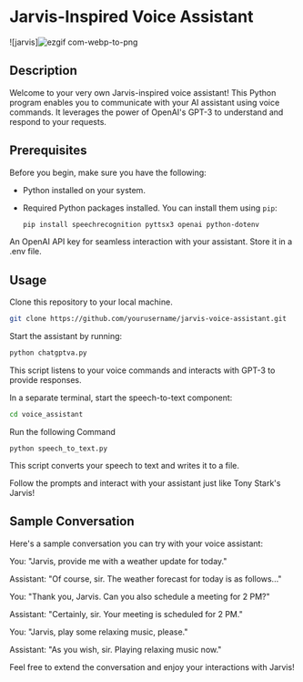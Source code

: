 # Jarvis-Inspired Voice Assistant

![jarvis]![ezgif com-webp-to-png](https://github.com/Niranjan-jk/Jarvis/assets/104316352/fa6ab2da-34f2-4a2e-af6d-e971d0d9329a)


## Description

Welcome to your very own Jarvis-inspired voice assistant! This Python program enables you to communicate with your AI assistant using voice commands. It leverages the power of OpenAI's GPT-3 to understand and respond to your requests.

## Prerequisites

Before you begin, make sure you have the following:

- Python installed on your system.
- Required Python packages installed. You can install them using `pip`:

   ```bash
   pip install speechrecognition pyttsx3 openai python-dotenv
An OpenAI API key for seamless interaction with your assistant. Store it in a .env file.

## Usage

Clone this repository to your local machine.

```bash
git clone https://github.com/yourusername/jarvis-voice-assistant.git
```

Start the assistant by running:

```bash
python chatgptva.py
```
This script listens to your voice commands and interacts with GPT-3 to provide responses.

In a separate terminal, start the speech-to-text component:

```bash
cd voice_assistant
```
Run the following Command
```
python speech_to_text.py
```
This script converts your speech to text and writes it to a file.

Follow the prompts and interact with your assistant just like Tony Stark's Jarvis!

## Sample Conversation
Here's a sample conversation you can try with your voice assistant:

You: "Jarvis, provide me with a weather update for today."

Assistant: "Of course, sir. The weather forecast for today is as follows..."

You: "Thank you, Jarvis. Can you also schedule a meeting for 2 PM?"

Assistant: "Certainly, sir. Your meeting is scheduled for 2 PM."

You: "Jarvis, play some relaxing music, please."

Assistant: "As you wish, sir. Playing relaxing music now."


Feel free to extend the conversation and enjoy your interactions with Jarvis!
